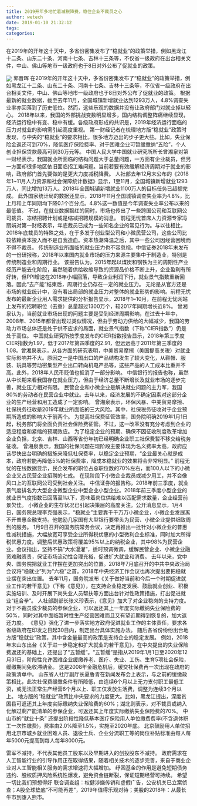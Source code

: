 ```yaml
---
title: 2019开年多地忙着减税降费，稳住企业不裁员之心
author: wetech
date: 2019-01-10 21:32:12
tags: 
categories: 
---
```

在2019年的开年这十天中，多省份密集发布了“稳就业”的政策举措，例如黑龙江十二条、山东二十条、河南十七条、吉林十三条等，不仅省一级政府在出台相关文件，中山、佛山等地市一级政府也于8日对外公布了促就业的政策。
<!-- more -->
<img align="center" border="0" src="https://imgcdn.yicai.com/uppics/images/2019/01/6fe2689539f2cdb9113ca8c5145e988d.jpg" />
郭晋晖
在2019年的开年这十天中，多省份密集发布了“稳就业”的政策举措，例如黑龙江十二条、山东二十条、河南十七条、吉林十三条等，不仅省一级政府在出台相关文件，中山、佛山等地市一级政府也于8日对外公布了促就业的政策。
根据最新的就业数据，截至去年11月，全国城镇新增就业达到1293万人，4.8%调查失业率亦回落到了历史低位。然而，这些乐观的数据并没有让政府部门对就业掉以轻心。
2018年以来，我国的外部挑战变数明显增多，国内结构调整阵痛继续显现，经济运行稳中有变、稳中有缓。各级政府形成的共识是，2019年经济运行面临的压力对就业的影响需引起高度重视。
第一财经记者在梳理地方版“稳就业”政策时发现，与中央的“稳就业”的要求相比，很多地方迈出的步子更大些。比如，失业保险金返还可到70%，降低医疗保险费率、对于困难企业可暂缓缴纳“五险”，个人创业担保贷款最高可到30万元等。
中国人民大学中国就业研究所所长曾湘泉对第一财经表示，我国就业所面临的结构问题大于总量问题，一方面有企业裁员，但另一方面却很多地区依旧面临招工难问题。当前若要有效缓解经济周期对于就业的影响，政府部门首先要做的是更大力度减税降费。
人社部去年12月末公布的《2018年1~11月人力资源和社会保障统计数据》显示，1至11月，全国城镇新增就业1293万人，同比增加13万人。2018年全国城镇新增就业1100万人的目标任务已超额完成。
此外国家统计局的数据还显示，2018年11月全国城镇调查失业率为4.8%，比上月和上年同期均下降0.1个百分点。4.8%这一数值是今年调查失业率公布以来的最低值。
不过，在就业数据飘红的同时，市场也传出了一些跨国公司和互联网公司裁员、冻结招聘计划或是缩减招聘规模的消息。
前程无忧首席人力资源专家冯丽娟对第一财经表示，年底裁员已成为一些知名企业的常见行为。与以往相比，2018年底裁员的特殊之处，在于多发于创业型公司和小微民营公司，这些公司比较依赖资本投入而不是自我造血。资本热潮降温之后，其中一些公司因经营困境而不得不裁员。
传统制造业所面临的就业压力也不容忽视。中信证券2018年末发布的一份研报称，2018年以来国内就业市场的压力来源主要集中于制造业，特别是传统制造业和周期行业。
该报告认为，2015年起以煤炭和钢铁为主的周期性产业经历产能去化阶段，虽然随着供给收缩导致的资源品价格不断上升，企业盈利有所好转，但PPI增速在2018年小幅回落，导致企业利润下行，就业景气指数重新回落。因此“去产能”结束后，周期行业仍存在一定的就业压力。
无论是从官方还是市场的就业统计中，没有看出局部的就业压力对整体的就业形势的影响。前程无忧发布的最新企业用人需求提供的分析报告显示，2018年1~10月，在前程无忧网站上发布的招聘职位（去重）总量超过1300万个，较2017年同期增长近8%。
曾湘泉认为，当前就业市场出现的问题主要是受到经济周期影响，在过去十年中，2008年、2015年都曾出现过类似情况，但由于劳动力供给的大幅减少，我国的劳动力市场总体还是处于供不应求的局面，就业景气指数（下称“CIER指数”）仍是处于高位。
中国就业研究所按季度发布的CIER指数报告显示，2018年第三季度CIER指数为1.97，低于2017年第四季度的2.91，但远远高于2011年第三季度的1.08。曾湘泉表示，从各方面的研究表明，中美贸易摩擦（美国提高关税）对就业实际影响并不大。原因之一是中国出口的产品结构发生了较大变化，从鞋帽、服装、玩具等劳动密集型产业出口转向机电产品等，这些产品的人工成本比重并不高。此外，2018年人民币贬值也抵消了一部分影响。
中信银行的报告也称，虽然从中长期来看我国存在就业压力，但由于经济总量不断增长及就业市场的逐步完善，就业压力相对有限。
民营企业和小微企业是解决就业问题的主力军，我国80%的劳动者在民营企业中就业。去年以来，经济发展的不确定因素对这部分企业的生产经营和用工造成了一定影响。
曾湘泉表示，环保风暴、中美贸易摩擦、社保税务征收是2019年就业所面临的三大风险。其中，社保税务征收对于企业预期所造成的影响大于前两个。
为提高社保费征管效率，国务院明确2019年1月1日起，税务部门将全面负责社会保险费征管。不过，这一改革没有充分考虑到企业的适应程度和紧缩的预期效应。
为了稳定企业的预期、确保不因征收制度改革增加企业负担，北京、吉林、山西等省份年初已经明确企业职工社保费暂不移交给税务征收。
曾湘泉表示，我国的社保问题在现阶段主要体现为名义费率太高，政府应该尽快出台明确的措施来降低社保费率，以稳定企业预期，“企业最关心就是成本，政府若能再降低5%的社保费率，降成本稳就业的效果将会非常明显。”
前程无忧的在线数据显示，民企发布的职位占总职位数的70%左右，而100人以下的小微企业又占民营企业招聘的七成。
在现阶段下小微企业裁员或减少用工，并不会像风口上的互联网公司受到社会关注。
中信证券的报告称，2018年前三季度，就业景气度排名为大型企业微型企业中型企业小型企业。2018年前三季度小型企业的就业景气度指数已回落至1以下，意味着岗位供给难以匹配需求数量，企业经营前景欠佳。
小微企业的生存状况已引起决策层的高度关注。公开消息显示，1月4日，国务院总理李克强表示，“稳就业”主要靠千千万万小微企业，小微企业发展离不开普惠金融支持。他勉励几家国有大型银行要带头为民营、小微企业提供细致周到的服务。
1月9日召开的国务院常务会议，决定再推出一批针对小微企业的普惠性减税措施，大幅放宽可享受企业所得税优惠的小型微利企业标准，同时加大所得税优惠力度。调整后优惠政策将覆盖95%以上的纳税企业，其中98%为民营企业。会议指出，坚持不搞“大水漫灌”，适时预调微调，缓解民营企业、小微企业融资难融资贵，保证市场流动性合理充裕，促进扩大就业和消费。
去年以来，党中央、国务院把就业工作摆在更加突出的位置。2018年7月底召开的中共中央政治局会议将“稳就业”列为“六稳”之首。2018年中央经济工作会议也再次提出要把稳就业摆在突出位置。
去年11月，国务院发布《关于做好当前和今后一个时期促进就业工作的若干意见》（下称《意见》），在支持企业稳定发展、鼓励就业创业、积极实施培训、及时开展下岗失业人员帮扶等方面出台针对性政策措施，打出促进就业“组合拳”。
人社部副部长张义珍表示，《意见》加大了对企业稳岗的支持力度。对于不裁员或少裁员的参保企业，可以返还其上一年度实际缴纳失业保险费的50%，同时对其中面临暂时性生产经营困难而且又有望近期得到恢复的，加大返还力度。
《意见》强化了进一步落实地方政府促进就业工作的主体责任，要求各省级政府在印发之日起30日内，制定出台具体实施办法。
随后各省份纷纷出台地方版“稳就业”政策，其中含金量最高的政策是支持企业的稳定发展。
例如，2018年末山东出台《关于进一步稳定和扩大就业的若干意见》，在中央提出的失业保险费返还的基础上，还提出了“五暂缓”。“五暂缓”是指从2019年1月1日至2020年12月31日，阶段性允许困难企业缓缴养老、医疗、失业、工伤、生育5项社会保险，缓缴期间免收滞纳金。
这是2008年金融危机后，缓交社保费再一次出现在政府的政策清单中。
山东省人社厅副厅长夏鲁青在新闻发布会上表示，与之前的缓缴政策相比，此次社保费缓缴条件有所降低，由连续6个月以上无力支付职工最低工资，或无法正常生产经营6个月以上、职工仅发放生活费，调整为连续3个月以上。
地方版的“稳就业”政策比中央要求的力度更大。比如，黑龙江提出，深度贫困县可返还其上年度实际缴纳失业保险费的60%；湖北则表示，对不裁员或纳入化解过剩产能清单的参保企业，可返还其上年度实际缴纳失业保险费的70%。
中山市的“就业十条” 还提出阶段性降低基本医疗保险用人单位缴费费率(不含退休职工一次性缴费)，费率由2.0%降至1.5%，实施至2020年底。
北京鼓励用人单位招用北京市城乡就业困难人员、退役士兵、企业分流职工等的岗位补贴标准由每人每年5000元提高到每人每年8000元。
 
 
雷军不减持，不代表其他员工股东以及早期进入的创投股东不减持。
政府需求在人工智能行业的引导作用正在取得结果，随着相关技术的逐步完善，来自于商业企业对人工智能相关服务的需求增速将大幅增加。
纾困基金的作用是避免短期债务违约、股权质押风险系统性爆发，避免资金链断裂，保证短期经营可持续。
希望一切比我们预想得好
联合调查组：权健涉嫌传销和虚假广告，公安机关已立案侦查；A股全球垫底“不可能再差”，2019年值得乐观对待；美股的2018年：从最长牛市到堕入熊市。
